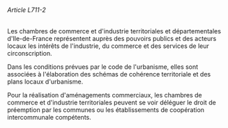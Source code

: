 ###### Article L711-2

Les chambres de commerce et d'industrie territoriales et départementales d'Ile-de-France représentent auprès des pouvoirs publics et des acteurs locaux les intérêts de l'industrie, du commerce et des services de leur circonscription.

Dans les conditions prévues par le code de l'urbanisme, elles sont associées à l'élaboration des schémas de cohérence territoriale et des plans locaux d'urbanisme.

Pour la réalisation d'aménagements commerciaux, les chambres de commerce et d'industrie territoriales peuvent se voir déléguer le droit de préemption par les communes ou les établissements de coopération intercommunale compétents.


